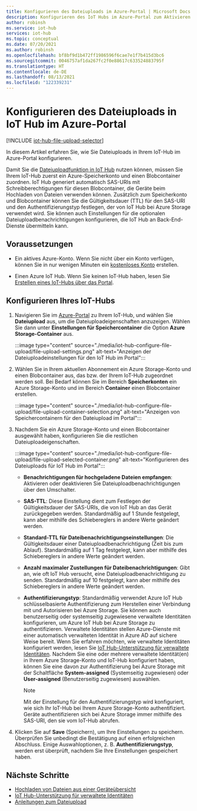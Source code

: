 ```yaml
---
title: Konfigurieren des Dateiuploads im Azure-Portal | Microsoft Docs
description: Konfigurieren des IoT Hubs im Azure-Portal zum Aktivieren von Dateiuploads von verbundenen Geräten. Enthält Informationen zum Konfigurieren des Azure-Zielspeicherkontos.
author: robinsh
ms.service: iot-hub
services: iot-hub
ms.topic: conceptual
ms.date: 07/20/2021
ms.author: robinsh
ms.openlocfilehash: bf8bf9d1b472ff1986596f6cae7e1f7b415d3bc6
ms.sourcegitcommit: 0046757af1da267fc2f0e88617c633524883795f
ms.translationtype: HT
ms.contentlocale: de-DE
ms.lasthandoff: 08/13/2021
ms.locfileid: "122339231"
---
```

# <a name="configure-iot-hub-file-uploads-using-the-azure-portal"></a>Konfigurieren des Dateiuploads in IoT Hub im Azure-Portal

[!INCLUDE [iot-hub-file-upload-selector](../../includes/iot-hub-file-upload-selector.md)]

In diesem Artikel erfahren Sie, wie Sie Dateiuploads in Ihrem IoT-Hub im Azure-Portal konfigurieren. 

Damit Sie die [Dateiuploadfunktion in IoT Hub](iot-hub-devguide-file-upload.md) nutzen können, müssen Sie Ihrem IoT-Hub zuerst ein Azure-Speicherkonto und einen Blobcontainer zuordnen. IoT Hub generiert automatisch SAS-URIs mit Schreibberechtigungen für diesen Blobcontainer, die Geräte beim Hochladen von Dateien verwenden können. Zusätzlich zum Speicherkonto und Blobcontainer können Sie die Gültigkeitsdauer (TTL) für den SAS-URI und den Authentifizierungstyp festlegen, der von IoT Hub bei Azure Storage verwendet wird. Sie können auch Einstellungen für die optionalen Dateiuploadbenachrichtigungen konfigurieren, die IoT Hub an Back-End-Dienste übermitteln kann.

## <a name="prerequisites"></a>Voraussetzungen

* Ein aktives Azure-Konto. Wenn Sie nicht über ein Konto verfügen, können Sie in nur wenigen Minuten ein [kostenloses Konto](https://azure.microsoft.com/pricing/free-trial/) erstellen.

* Einen Azure IoT Hub. Wenn Sie keinen IoT-Hub haben, lesen Sie [Erstellen eines IoT-Hubs über das Portal](iot-hub-create-through-portal.md).

## <a name="configure-your-iot-hub"></a>Konfigurieren Ihres IoT-Hubs

1. Navigieren Sie im [Azure-Portal](https://portal.azure.com) zu Ihrem IoT-Hub, und wählen Sie **Dateiupload** aus, um die Dateiuploadeigenschaften anzuzeigen. Wählen Sie dann unter **Einstellungen für Speichercontainer** die Option **Azure Storage-Container** aus.

    :::image type="content" source="./media/iot-hub-configure-file-upload/file-upload-settings.png" alt-text="Anzeigen der Dateiuploadeinstellungen für den IoT Hub im Portal":::

1. Wählen Sie in Ihrem aktuellen Abonnement ein Azure Storage-Konto und einen Blobcontainer aus, das bzw. der Ihrem IoT-Hub zugeordnet werden soll. Bei Bedarf können Sie im Bereich **Speicherkonten** ein Azure Storage-Konto und im Bereich **Container** einen Blobcontainer erstellen. 

   :::image type="content" source="./media/iot-hub-configure-file-upload/file-upload-container-selection.png" alt-text="Anzeigen von Speichercontainern für den Dateiupload im Portal":::

1. Nachdem Sie ein Azure Storage-Konto und einen Blobcontainer ausgewählt haben, konfigurieren Sie die restlichen Dateiuploadeigenschaften.    

    :::image type="content" source="./media/iot-hub-configure-file-upload/file-upload-selected-container.png" alt-text="Konfigurieren des Dateiuploads für IoT Hub im Portal":::

    * **Benachrichtigungen für hochgeladene Dateien empfangen**: Aktivieren oder deaktivieren Sie Dateiuploadbenachrichtigungen über den Umschalter.

    * **SAS-TTL**: Diese Einstellung dient zum Festlegen der Gültigkeitsdauer der SAS-URIs, die von IoT Hub an das Gerät zurückgegeben werden. Standardmäßig auf 1 Stunde festgelegt, kann aber mithilfe des Schiebereglers in andere Werte geändert werden.

    * **Standard-TTL für Dateibenachrichtigungseinstellungen**: Die Gültigkeitsdauer einer Dateiuploadbenachrichtigung (Zeit bis zum Ablauf). Standardmäßig auf 1 Tag festgelegt, kann aber mithilfe des Schiebereglers in andere Werte geändert werden.

    * **Anzahl maximaler Zustellungen für Dateibenachrichtigungen**: Gibt an, wie oft IoT Hub versucht, eine Dateiuploadbenachrichtigung zu senden. Standardmäßig auf 10 festgelegt, kann aber mithilfe des Schiebereglers in andere Werte geändert werden.

    * **Authentifizierungstyp**: Standardmäßig verwendet Azure IoT Hub schlüsselbasierte Authentifizierung zum Herstellen einer Verbindung mit und Autorisieren bei Azure Storage. Sie können auch benutzerseitig oder systemseitig zugewiesene verwaltete Identitäten konfigurieren, um Azure IoT Hub bei Azure Storage zu authentifizieren. Verwaltete Identitäten stellen Azure-Dienste mit einer automatisch verwalteten Identität in Azure AD auf sichere Weise bereit. Wenn Sie erfahren möchten, wie verwaltete Identitäten konfiguriert werden, lesen Sie [IoT Hub-Unterstützung für verwaltete Identitäten](./iot-hub-managed-identity.md). Nachdem Sie eine oder mehrere verwaltete Identität(en) in Ihrem Azure Storage-Konto und IoT-Hub konfiguriert haben, können Sie eine davon zur Authentifizierung bei Azure Storage mit der Schaltfläche **System-assigned** (Systemseitig zugewiesen) oder **User-assigned** (Benutzerseitig zugewiesen) auswählen.

        > [!NOTE]
        > Mit der Einstellung für den Authentifizierungstyp wird konfiguriert, wie sich Ihr IoT-Hub bei Ihrem Azure Storage-Konto authentifiziert. Geräte authentifizieren sich bei Azure Storage immer mithilfe des SAS-URI, den sie vom IoT-Hub abrufen. 

1. Klicken Sie auf **Save** (Speichern), um Ihre Einstellungen zu speichern. Überprüfen Sie unbedingt die Bestätigung auf einen erfolgreichen Abschluss. Einige Auswahloptionen, z. B. **Authentifizierungstyp**, werden erst überprüft, nachdem Sie Ihre Einstellungen gespeichert haben. 

## <a name="next-steps"></a>Nächste Schritte

* [Hochladen von Dateien aus einer Geräteübersicht](iot-hub-devguide-file-upload.md)
* [IoT Hub-Unterstützung für verwaltete Identitäten](./iot-hub-managed-identity.md)
* [Anleitungen zum Dateiupload](./iot-hub-csharp-csharp-file-upload.md)
